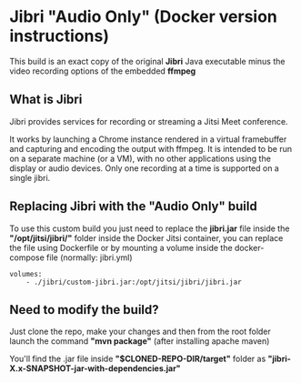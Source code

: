 # Jibri "Audio Only" (Docker version instructions)

This build is an exact copy of the original **Jibri** Java executable minus the video recording options of the embedded **ffmpeg**

## What is Jibri

Jibri provides services for recording or streaming a Jitsi Meet conference.

It works by launching a Chrome instance rendered in a virtual framebuffer and capturing and encoding the output with ffmpeg. It is intended to be run on a separate machine (or a VM), with no other applications using the display or audio devices. Only one recording at a time is supported on a single jibri.

## Replacing Jibri with the "Audio Only" build
To use this custom build you just need to replace the **jibri.jar** file inside the **"/opt/jitsi/jibri/"** folder inside the Docker Jitsi container, you can replace the file using Dockerfile or by mounting a volume inside the docker-compose file (normally: jibri.yml)

```
volumes:
    - ./jibri/custom-jibri.jar:/opt/jitsi/jibri/jibri.jar
```

## Need to modify the build?
Just clone the repo, make your changes and then from the root folder launch the command **"mvn package"** (after installing apache maven)

You'll find the .jar file inside **"$CLONED-REPO-DIR/target"** folder as **"jibri-X.x-SNAPSHOT-jar-with-dependencies.jar"**
